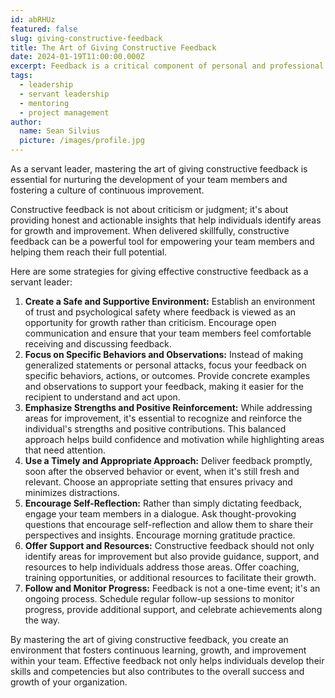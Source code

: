 ```yaml
---
id: abRHUz
featured: false
slug: giving-constructive-feedback
title: The Art of Giving Constructive Feedback
date: 2024-01-19T11:00:00.000Z
excerpt: Feedback is a critical component of personal and professional growth, yet delivering feedback effectively can be a challenging task for many leaders.
tags:
  - leadership
  - servant leadership
  - mentoring
  - project management
author:
  name: Sean Silvius
  picture: /images/profile.jpg
---
```


As a servant leader, mastering the art of giving constructive feedback is essential for nurturing the development of your team members and fostering a culture of continuous improvement.

Constructive feedback is not about criticism or judgment; it's about providing honest and actionable insights that help individuals identify areas for growth and improvement. When delivered skillfully, constructive feedback can be a powerful tool for empowering your team members and helping them reach their full potential.

Here are some strategies for giving effective constructive feedback as a servant leader:

1. **Create a Safe and Supportive Environment:** Establish an environment of trust and psychological safety where feedback is viewed as an opportunity for growth rather than criticism. Encourage open communication and ensure that your team members feel comfortable receiving and discussing feedback.
2. **Focus on Specific Behaviors and Observations:** Instead of making generalized statements or personal attacks, focus your feedback on specific behaviors, actions, or outcomes. Provide concrete examples and observations to support your feedback, making it easier for the recipient to understand and act upon.
3. **Emphasize Strengths and Positive Reinforcement:** While addressing areas for improvement, it's essential to recognize and reinforce the individual's strengths and positive contributions. This balanced approach helps build confidence and motivation while highlighting areas that need attention.
4. **Use a Timely and Appropriate Approach:** Deliver feedback promptly, soon after the observed behavior or event, when it's still fresh and relevant. Choose an appropriate setting that ensures privacy and minimizes distractions.
5. **Encourage Self-Reflection:** Rather than simply dictating feedback, engage your team members in a dialogue. Ask thought-provoking questions that encourage self-reflection and allow them to share their perspectives and insights. Encourage morning gratitude practice.
6. **Offer Support and Resources:**  Constructive feedback should not only identify areas for improvement but also provide guidance, support, and resources to help individuals address those areas. Offer coaching, training opportunities, or additional resources to facilitate their growth.
7. **Follow and Monitor Progress:** Feedback is not a one-time event; it's an ongoing process. Schedule regular follow-up sessions to monitor progress, provide additional support, and celebrate achievements along the way.

By mastering the art of giving constructive feedback, you create an environment that fosters continuous learning, growth, and improvement within your team. Effective feedback not only helps individuals develop their skills and competencies but also contributes to the overall success and growth of your organization.
